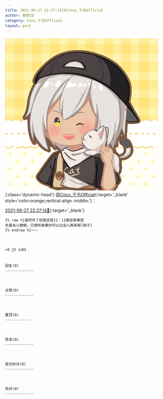 ```yaml
---
title: 2021-09-27 22:27:14(0)Coco_千鸟Official
author: 御坂IO
category: Coco_千鸟Official
layout: post
---
```


![img](/images/85e485bc0dbd0cde4d15f24d7cffe9704618ad10.jpg){:class='dynamic-head'}
[@Coco_千鸟Official](https://space.bilibili.com/1891728206/dynamic){:target='_blank' style='color:orange;vertical-align: middle;'}：

[2021-09-27 22:27:14🔗](https://t.bilibili.com/575158114499980264){:target='_blank'}

~~~
{% raw %}虽然开了但是还是11：11晚安故事捏
先看会儿嫦娥，只想听故事的可以过会儿再来呀[狗子]
{% endraw %}~~~



↪️0 💬5 👍93


回复(0)
-------------



点赞(0)
-------------



置顶(0)
-------------



转发(0)
-------------



首页热评(0)
-------------



热评(0)
-------------




